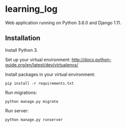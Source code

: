 # learning_log

Web application running on Python 3.6.0 and Django 1.11.

## Installation
Install Python 3.

Set up your virtual environment: http://docs.python-guide.org/en/latest/dev/virtualenvs/

Install packages in your virtual environment:

    pip install -r requirements.txt

Run migrations:

    python manage.py migrate
    
Run server:

    python manage.py runserver
